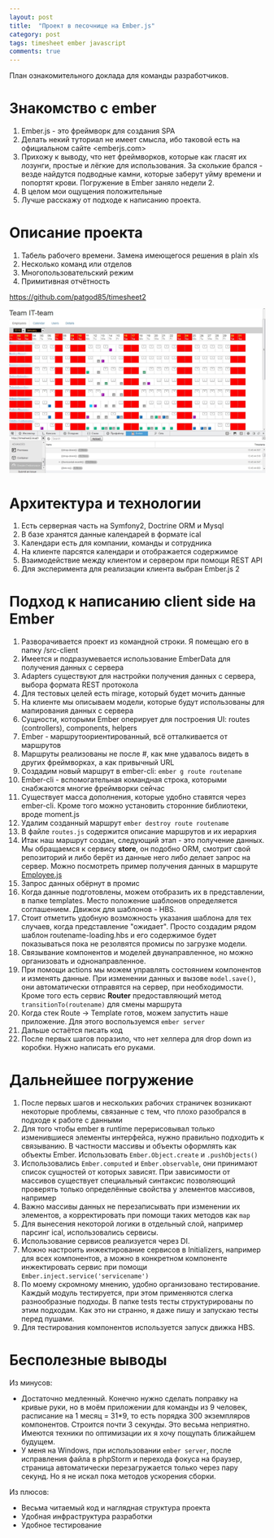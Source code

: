 ```yaml
---
layout: post
title:  "Проект в песочнице на Ember.js"
category: post
tags: timesheet ember javascript 
comments: true
---
```


План ознакомительного доклада для команды разработчиков.

Знакомство с ember
=====

1. Ember.js - это фреймворк для создания SPA 
1. Делать некий туториал не имеет смысла, ибо таковой есть на официальном сайте <emberjs.com> 
1. Прихожу к выводу, что нет фреймворков, которые как гласят их лозунги, простые и лёгкие для использования. За сколькие 
брался - везде найдутся подводные камни, которые заберут уйму времени и попортят крови. Погружение в Ember заняло недели 2.
1. В целом мои ощущения положительные
1. Лучше расскажу от подходе к написанию проекта.

Описание проекта
====
1. Табель рабочего времени. Замена имеющегося решения в plain xls
1. Несколько команд или отделов
1. Многопользовательский режим
1. Примитивная отчётность

<https://github.com/patgod85/timesheet2>

![Screen shot](/assets/images/ember/timesheet-example.jpg)

Архитектура и технологии
====

1. Есть серверная часть на Symfony2, Doctrine ORM и Mysql
1. В базе хранятся данные календарей в формате ical 
1. Календари есть для компании, команды и сотрудника
1. На клиенте парсятся календари и отображается содержимое
1. Взаимодействие между клиентом и сервером при помощи REST API
1. Для эксперимента для реализации клиента выбран Ember.js 2

Подход к написанию client side на Ember
====

1. Разворачивается проект из командной строки. Я помещаю его в папку /src-client
1. Имеется и подразумевается использование EmberData для получения данных с сервера
1. Adapters существуют для настройки получения данных с сервера, выбора формата REST протокола
1. Для тестовых целей есть mirage, который будет мочить данные 
1. На клиенте мы описываем модели, которые будут использованы для мапирования данных с сервера
1. Сущности, которыми Ember оперирует для построения UI: routes (controllers), components, helpers
1. Ember - маршрутоориентированный, всё отталкивается от маршрутов
1. Маршруты реализованы не после #, как мне удавалось видеть в других фреймворках, а как привычный URL
1. Создадим новый маршрут в ember-cli: ```ember g route routename```
1. Ember-cli - вспомогательная командная строка, которыми снабжаются многие фреймворки сейчас
1. Существует масса дополнения, которые удобно ставятся через ember-cli. Кроме того можно установить сторонние библиотеки, вроде moment.js
1. Удалим созданный маршрут ```ember destroy route routename```
1. В файле ```routes.js``` содержится описание маршрутов и их иерархия
1. Итак наш маршрут создан, следующий этап - это получение данных. Мы обращаемся к сервису **store**, он подобно ORM, 
смотрит свой репозиторий и либо берёт из данные него либо делает запрос на сервер. Можно посмотреть пример получения 
данных в маршруте [Employee.js](https://github.com/patgod85/timesheet2/blob/671a3c0/src-client/timesheet/app/routes/employee.js)
1. Запрос данных обёрнут в промис
1. Когда данные подготовлены, можем отобразить их в представлении, в папке templates. Место положение шаблонов определяется соглашением. 
Движок для шаблонов - HBS.
1. Стоит отметить удобную возможность указания шаблона для тех случаев, когда представление "ожидает". Просто создадим рядом шаблон routename-loading.hbs
и его содержимое будет показываться пока не резолвятся промисы по загрузке модели.
1. Связывание компонентов и моделей двунаправленное, но можно организовать и однонаправленное.
1. При помощи actions мы можем управлять состоянием компонентов и изменять данные. 
При изменении данных и вызове ```model.save()```, они автоматически отправятся на сервер, при необходимости.
Кроме того есть сервис **Router** предоставляющий метод ```transitionTo(routename)``` для смены маршрута
1. Когда стек Route -> Template готов, можем запустить наше приложение. Для этого воспользуемся ```ember server```
1. Дальше остаётся писать код
1. После первых шагов поразило, что нет хелпера для drop down из коробки. Нужно написать его руками.

Дальнейшее погружение
====

1. После первых шагов и нескольких рабочих страничек возникают некоторые проблемы, связанные с тем, что плохо разобрался в подходе к работе с данными
1. Для того чтобы ember в runtime перерисовывал только изменившиеся элементы интерфейса, нужно правильно подходить к связыванию. 
В частности массивы и объекты оформлять как объекты Ember. Использовать ```Ember.Object.create``` и ```.pushObjects()```
1. Использовались ```Ember.computed``` и ```Ember.observable```, они принимают список сущностей от которых зависят. 
При зависимости от массивов существует специальный синтаксис позволяющий проверять только определённые свойства у элементов массивов, например
1. Важно массивы данных не перезаписывать при изменении их элементов, а корректировать при помощи таких методов как ```map```
1. Для вынесения некоторой логики в отдельный слой, например парсинг ical, использовались сервисы.
1. Использование сервисов реализуется через DI.
1. Можно настроить инжектирование сервисов в Initializers, например для всех компонентов, а можно в конкретном компоненте инжектировать сервис при помощи ```Ember.inject.service('servicename')```
1. По моему скромному мнению, удобно организовано тестирование. Каждый модуль тестируется, при этом применяются слегка разнообразные подходы. В папке tests тесты структурированы по этим подходам.
Как это ни странно, я даже пишу и запускаю тесты перед пушами.
1. Для тестирования компонентов используется запуск движка HBS.

Бесполезные выводы
====

Из минусов: 

- Достаточно медленный. Конечно нужно сделать поправку на кривые руки, но в моём приложении для команды из 9 человек, 
    расписание на 1 месяц = 31*9, то есть порядка 300 экземпляров компонентов. Строится почти 3 секунды. Это весьма неприятно.
    Имеются техники по оптимизации их я хочу пощупать  ближайшем будущем.
- У меня на Windows, при использовании ```ember server```, после исправления файла в phpStorm и перехода фокуса на браузер, 
    страница автоматически перезагружается только через пару секунд. Но я не искал пока методов ускорения сборки.
    
Из плюсов:

- Весьма читаемый код и наглядная структура проекта
- Удобная инфраструктура разработки
- Удобное тестирование
